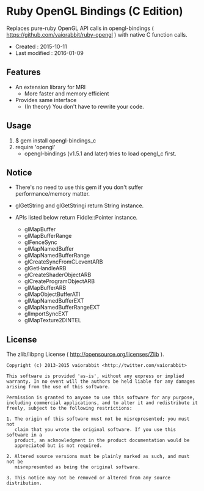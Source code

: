 <!-- -*- mode:markdown; coding:utf-8; -*- -->

# Ruby OpenGL Bindings (C Edition) #

Replaces pure-ruby OpenGL API calls in opengl-bindings ( https://github.com/vaiorabbit/ruby-opengl ) with native C function calls.

*   Created : 2015-10-11
*   Last modified : 2016-01-09

## Features ##

*   An extension library for MRI
	*   More faster and memory efficient
*   Provides same interface
	*   (In theory) You don't have to rewrite your code.


## Usage ##

1.  $ gem install opengl-bindings_c
2.  require 'opengl'
    *   opengl-bindings (v1.5.1 and later) tries to load opengl_c first.

## Notice ##

*   There's no need to use this gem if you don't suffer performance/memory matter.

*   glGetString and glGetStringi return String instance.
*   APIs listed below return Fiddle::Pointer instance.
    *   glMapBuffer
    *   glMapBufferRange
    *   glFenceSync
    *   glMapNamedBuffer
    *   glMapNamedBufferRange
    *   glCreateSyncFromCLeventARB
    *   glGetHandleARB
    *   glCreateShaderObjectARB
    *   glCreateProgramObjectARB
    *   glMapBufferARB
    *   glMapObjectBufferATI
    *   glMapNamedBufferEXT
    *   glMapNamedBufferRangeEXT
    *   glImportSyncEXT
    *   glMapTexture2DINTEL


## License ##

The zlib/libpng License ( http://opensource.org/licenses/Zlib ).

    Copyright (c) 2013-2015 vaiorabbit <http://twitter.com/vaiorabbit>

    This software is provided 'as-is', without any express or implied
    warranty. In no event will the authors be held liable for any damages
    arising from the use of this software.

    Permission is granted to anyone to use this software for any purpose,
    including commercial applications, and to alter it and redistribute it
    freely, subject to the following restrictions:

    1. The origin of this software must not be misrepresented; you must not
       claim that you wrote the original software. If you use this software in a
       product, an acknowledgment in the product documentation would be
       appreciated but is not required.

    2. Altered source versions must be plainly marked as such, and must not be
       misrepresented as being the original software.

    3. This notice may not be removed or altered from any source distribution.
